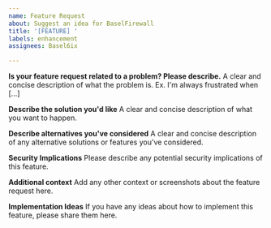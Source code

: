```yaml
---
name: Feature Request
about: Suggest an idea for BaselFirewall
title: '[FEATURE] '
labels: enhancement
assignees: Basel6ix

---
```


**Is your feature request related to a problem? Please describe.**
A clear and concise description of what the problem is. Ex. I'm always frustrated when [...]

**Describe the solution you'd like**
A clear and concise description of what you want to happen.

**Describe alternatives you've considered**
A clear and concise description of any alternative solutions or features you've considered.

**Security Implications**
Please describe any potential security implications of this feature.

**Additional context**
Add any other context or screenshots about the feature request here.

**Implementation Ideas**
If you have any ideas about how to implement this feature, please share them here. 